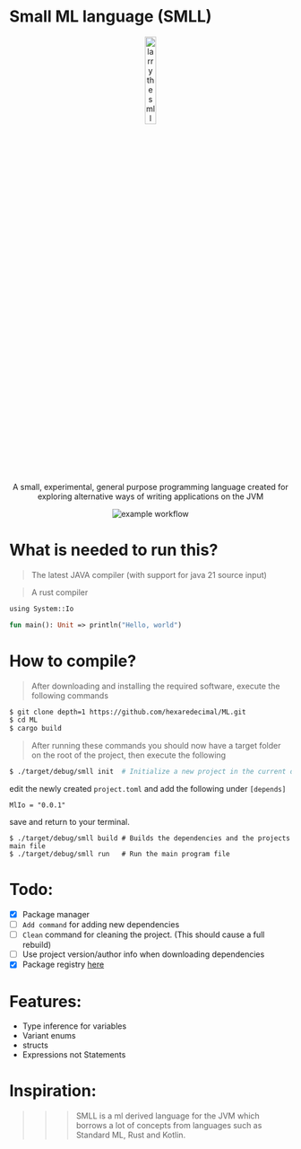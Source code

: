 # Small ML language (SMLL) 

<div align="center"> 
<img 
    alt="larry the smll mascott"
    src="https://github.com/hexaredecimal/ML/blob/master/assets/_bfbc2acb-e0df-470f-8cb4-ff6e3855fb45-removebg-preview.png" 
    width="20%" />
    
<p> A small, experimental, general purpose programming language created for exploring alternative ways of writing applications on the JVM </p>

![example workflow](https://github.com/hexaredecimal/ML/actions/workflows/rust.yml/badge.svg)
    
</div>

# What is needed to run this?
> The latest JAVA compiler (with support for java 21 source input)

> A rust compiler

```ml
using System::Io

fun main(): Unit => println("Hello, world")
```
# How to compile?
> After downloading and installing the required software, execute the following commands

```sh
$ git clone depth=1 https://github.com/hexaredecimal/ML.git
$ cd ML
$ cargo build
```

> After running these commands you should now have a target folder on the root of the project, 
then execute the following

```sh
$ ./target/debug/smll init  # Initialize a new project in the current directory and creates a `project.toml` and a directory named code
```
edit the newly created `project.toml`
and add the following under `[depends]`
```
MlIo = "0.0.1"
```
save and return to your terminal.

```
$ ./target/debug/smll build # Builds the dependencies and the projects main file
$ ./target/debug/smll run   # Run the main program file
```

# Todo:
- [X] Package manager
- [ ] `Add command` for adding new dependencies
- [ ] `Clean` command for cleaning the project. (This should cause a full rebuild)
- [ ] Use project version/author info when downloading dependencies 
- [X] Package registry [here](https://smllregistry.github.io) 

# Features:
- Type inference for variables
- Variant enums
- structs
- Expressions not Statements

# Inspiration:
>>> SMLL is a ml derived language for the JVM which borrows a lot of concepts from languages such as 
Standard ML, Rust and Kotlin. 
